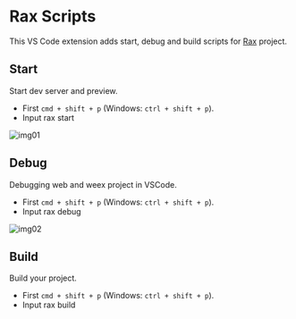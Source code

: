 # Rax Scripts

This VS Code extension adds start, debug and build scripts for [Rax](https://rax.js.org/) project.

## Start

Start dev server and preview.

* First `cmd + shift + p` (Windows: `ctrl + shift + p`).
* Input rax start

![img01](https://img.alicdn.com/tfs/TB1M1rfvYj1gK0jSZFuXXcrHpXa-2860-1530.gif)

## Debug

Debugging web and weex project in VSCode.

* First `cmd + shift + p` (Windows: `ctrl + shift + p`).
* Input rax debug

![img02](https://img.alicdn.com/tfs/TB1mBy.vYj1gK0jSZFuXXcrHpXa-2878-1664.jpg)

## Build

Build your project.

* First `cmd + shift + p` (Windows: `ctrl + shift + p`).
* Input rax build




